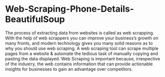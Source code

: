# Web-Scraping-Phone-Details-BeautifulSoup
The process of extracting data from websites is called as web scrapping. With the help of web scrappers you can improve your business’s growth on many fronts, and modern technology gives you many solid reasons as to why you should use web scraping.  A web scraping tool can scrape multiple pages from a website &amp; automate the tedious task of manually copying and pasting the data displayed. Web Scraping is important because, irrespective of the industry, the web contains information that can provide actionable insights for businesses to gain an advantage over competitors.
